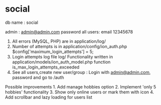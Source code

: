 # social
db name  : social

admin    : admin@admin.com password
all users: email           12345678

1. All errors (MySQL, PHP) are in application/log/
2. Number of attempts is in application/config/ion_auth.php 
    $config['maximum_login_attempts'] = 5;
3. Login attempts log file  log/
    Functionality written in application/models/ion_auth_model.php
    function is_max_login_attempts_exceeded
4. See all users,create new user/group : 
    Login with admin@admin.com, password and go to /auth

Possible improvements
    1. Add manage hobbies option
    2. Implement 'only 5 hobbies' functionality
    3. Show only online users or mark them with icon
    4. Add scrollbar and lazy loading for users list 
